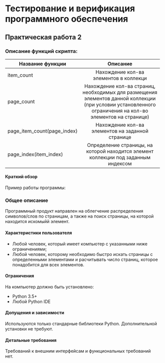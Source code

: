 Тестирование и верификация программного обеспечения
===
## Практическая работа 2
### Описание функций скрипта:
|Название функции | Описание |
| ------------- |:-------------:|
| item_count | Нахождение кол-ва элементов в коллекци
| page_count | Нахождение кол-ва страниц, необходимых для размещения элементов данной коллекции (при условии установленного ограничения на кол-во элементов на странице)
| page_item_count(page_index) | Нахождение кол-ва элементов на заданной странице
| page_index(item_index) | Определение страницы, на которой находится элемент коллекции под заданным индексом
#### Краткий обзор

Пример работы программы:

    
### Общее описание

Программный продукт направлен на облегчение распределения символов/слов по страницам, а также на поиск страницы, на которой находится искомыйй элемент.

#### Характеристики пользователя

- Любой человек, который имеет компьютер с указанными ниже ограничениями;
- Любой человек, которому необходимо быстро искать страницы с определенными элементами и расчитывать число страниц, которое понадобится для всех элементов.

#### Ограничения

На компьютер должно быть установлено:

- Python 3.5+
- Любой Python IDE

#### Допущения и зависимости

Используются только стандарные библиотеки Python. Дополнительной установки не требуют.

#### Детальные требования

Требований к внешним интерфейсам и функциональных требований нет.
